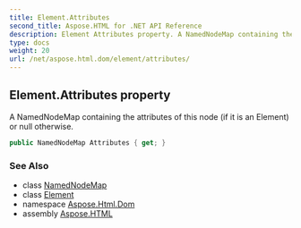 ```yaml
---
title: Element.Attributes
second_title: Aspose.HTML for .NET API Reference
description: Element Attributes property. A NamedNodeMap containing the attributes of this node if it is an Element or null otherwise
type: docs
weight: 20
url: /net/aspose.html.dom/element/attributes/
---
```

## Element.Attributes property

A NamedNodeMap containing the attributes of this node (if it is an Element) or null otherwise.

```csharp
public NamedNodeMap Attributes { get; }
```

### See Also

* class [NamedNodeMap](../../../aspose.html.collections/namednodemap/)
* class [Element](../)
* namespace [Aspose.Html.Dom](../../../aspose.html.dom/)
* assembly [Aspose.HTML](../../../)
